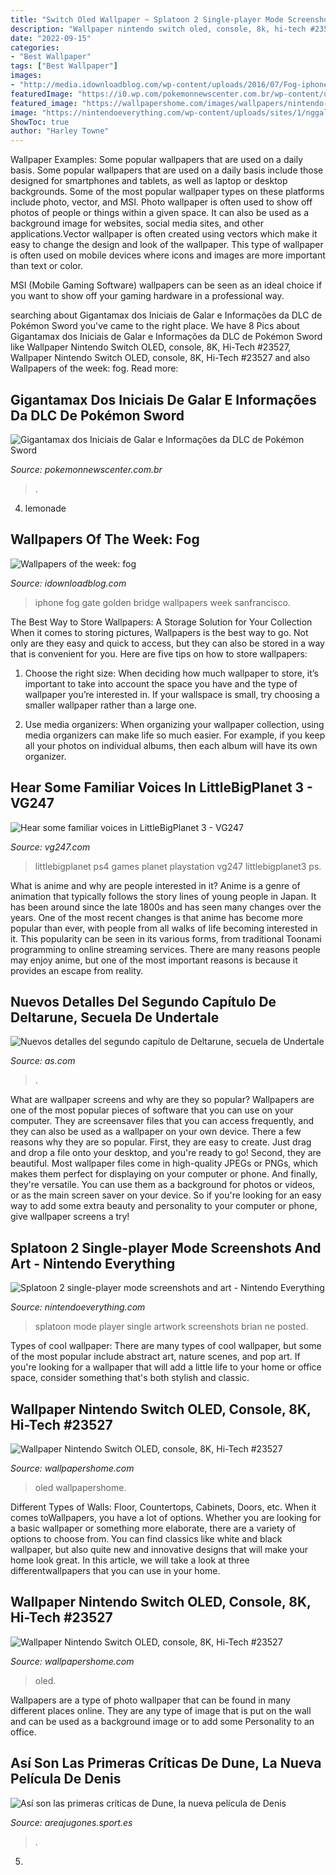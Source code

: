 ```yaml
---
title: "Switch Oled Wallpaper ~ Splatoon 2 Single-player Mode Screenshots And Art"
description: "Wallpaper nintendo switch oled, console, 8k, hi-tech #23527"
date: "2022-09-15"
categories:
- "Best Wallpaper"
tags: ["Best Wallpaper"]
images:
- "http://media.idownloadblog.com/wp-content/uploads/2016/07/Fog-iphone-wallpaper-6.jpg"
featuredImage: "https://i0.wp.com/pokemonnewscenter.com.br/wp-content/uploads/2020/03/gigantamax-iniciais-de-galar-dlc-pokemon-sword-shield.jpg?fit=1280%2C720&amp;ssl=1"
featured_image: "https://wallpapershome.com/images/wallpapers/nintendo-switch-oled-5120x2880-console-8k-23527.jpg"
image: "https://nintendoeverything.com/wp-content/uploads/sites/1/nggallery/splatoon-2-single-player/Switch_Splatoon2_artwork_HeroMode_main.jpg"
ShowToc: true
author: "Harley Towne"
---
```



Wallpaper Examples: Some popular wallpapers that are used on a daily basis.
Some popular wallpapers that are used on a daily basis include those designed for smartphones and tablets, as well as laptop or desktop backgrounds. Some of the most popular wallpaper types on these platforms include photo, vector, and MSI. 
Photo wallpaper is often used to show off photos of people or things within a given space. It can also be used as a background image for websites, social media sites, and other applications.Vector wallpaper is often created using vectors which make it easy to change the design and look of the wallpaper. This type of wallpaper is often used on mobile devices where icons and images are more important than text or color. 

MSI (Mobile Gaming Software) wallpapers can be seen as an ideal choice if you want to show off your gaming hardware in a professional way.

	

		
searching about Gigantamax dos Iniciais de Galar e Informações da DLC de Pokémon Sword you've came to the right place. We have 8 Pics about Gigantamax dos Iniciais de Galar e Informações da DLC de Pokémon Sword like Wallpaper Nintendo Switch OLED, console, 8K, Hi-Tech #23527, Wallpaper Nintendo Switch OLED, console, 8K, Hi-Tech #23527 and also Wallpapers of the week: fog. Read more:
		
    
## Gigantamax Dos Iniciais De Galar E Informações Da DLC De Pokémon Sword

<img loading=lazy src="https://i0.wp.com/pokemonnewscenter.com.br/wp-content/uploads/2020/03/gigantamax-iniciais-de-galar-dlc-pokemon-sword-shield.jpg?fit=1280%2C720&amp;ssl=1" onerror="this.onerror=null;this.src='https://tse4.mm.bing.net/th?id=OIP.rIOZcuKweycX7ZKlW5LsXwHaEK&amp;pid=15.1';" alt="Gigantamax dos Iniciais de Galar e Informações da DLC de Pokémon Sword">

_Source: pokemonnewscenter.com.br_

>. 

	

4. lemonade 

    
## Wallpapers Of The Week: Fog

<img loading=lazy src="http://media.idownloadblog.com/wp-content/uploads/2016/07/Fog-iphone-wallpaper-6.jpg" onerror="this.onerror=null;this.src='https://tse4.mm.bing.net/th?id=OIP.2T-C8ftsXJhJGubX8b86IQHaJQ&amp;pid=15.1';" alt="Wallpapers of the week: fog">

_Source: idownloadblog.com_

>iphone fog gate golden bridge wallpapers week sanfrancisco. 

	

The Best Way to Store Wallpapers: A Storage Solution for Your Collection
When it comes to storing pictures, Wallpapers is the best way to go. Not only are they easy and quick to access, but they can also be stored in a way that is convenient for you. Here are five tips on how to store wallpapers:
1) Choose the right size: When deciding how much wallpaper to store, it’s important to take into account the space you have and the type of wallpaper you’re interested in. If your wallspace is small, try choosing a smaller wallpaper rather than a large one.

2) Use media organizers: When organizing your wallpaper collection, using media organizers can make life so much easier. For example, if you keep all your photos on individual albums, then each album will have its own organizer.

    
## Hear Some Familiar Voices In LittleBigPlanet 3 - VG247

<img loading=lazy src="https://assets.vg247.com/current/2014/10/littlebigplanet-3-screen-05-ps4-us-06jun14.jpeg" onerror="this.onerror=null;this.src='https://tse2.mm.bing.net/th?id=OIP.ruowZyaavkFUKfRhwaCRJwHaEK&amp;pid=15.1';" alt="Hear some familiar voices in LittleBigPlanet 3 - VG247">

_Source: vg247.com_

>littlebigplanet ps4 games planet playstation vg247 littlebigplanet3 ps. 

	

What is anime and why are people interested in it?
Anime is a genre of animation that typically follows the story lines of young people in Japan. It has been around since the late 1800s and has seen many changes over the years. One of the most recent changes is that anime has become more popular than ever, with people from all walks of life becoming interested in it. This popularity can be seen in its various forms, from traditional Toonami programming to online streaming services. There are many reasons people may enjoy anime, but one of the most important reasons is because it provides an escape from reality.

    
## Nuevos Detalles Del Segundo Capítulo De Deltarune, Secuela De Undertale

<img loading=lazy src="https://as01.epimg.net/meristation/imagenes/2020/09/16/noticias/1600234578_240139_1600234619_noticia_normal.jpg" onerror="this.onerror=null;this.src='https://tse1.mm.bing.net/th?id=OIP.os6Oebb9bFP2iP1avp_uDwHaEK&amp;pid=15.1';" alt="Nuevos detalles del segundo capítulo de Deltarune, secuela de Undertale">

_Source: as.com_

>. 

	

What are wallpaper screens and why are they so popular?
Wallpapers are one of the most popular pieces of software that you can use on your computer. They are screensaver files that you can access frequently, and they can also be used as a wallpaper on your own device. There a few reasons why they are so popular. First, they are easy to create. Just drag and drop a file onto your desktop, and you're ready to go! Second, they are beautiful. Most wallpaper files come in high-quality JPEGs or PNGs, which makes them perfect for displaying on your computer or phone. And finally, they're versatile. You can use them as a background for photos or videos, or as the main screen saver on your device. So if you're looking for an easy way to add some extra beauty and personality to your computer or phone, give wallpaper screens a try!

    
## Splatoon 2 Single-player Mode Screenshots And Art - Nintendo Everything

<img loading=lazy src="https://nintendoeverything.com/wp-content/uploads/sites/1/nggallery/splatoon-2-single-player/Switch_Splatoon2_artwork_HeroMode_main.jpg" onerror="this.onerror=null;this.src='https://tse4.mm.bing.net/th?id=OIP.YoVyyLk6XznbdkMcxYH6fwHaKZ&amp;pid=15.1';" alt="Splatoon 2 single-player mode screenshots and art - Nintendo Everything">

_Source: nintendoeverything.com_

>splatoon mode player single artwork screenshots brian ne posted. 

	

Types of cool wallpaper:
There are many types of cool wallpaper, but some of the most popular include abstract art, nature scenes, and pop art. If you're looking for a wallpaper that will add a little life to your home or office space, consider something that's both stylish and classic.

    
## Wallpaper Nintendo Switch OLED, Console, 8K, Hi-Tech #23527

<img loading=lazy src="https://wallpapershome.com/images/wallpapers/nintendo-switch-oled-1440x2560-console-8k-23527.jpg" onerror="this.onerror=null;this.src='https://tse2.mm.bing.net/th?id=OIP.ejuuQ1nkjED_PRDA6py6bAHaNK&amp;pid=15.1';" alt="Wallpaper Nintendo Switch OLED, console, 8K, Hi-Tech #23527">

_Source: wallpapershome.com_

>oled wallpapershome. 

	

Different Types of Walls: Floor, Countertops, Cabinets, Doors, etc.
When it comes toWallpapers, you have a lot of options. Whether you are looking for a basic wallpaper or something more elaborate, there are a variety of options to choose from. You can find classics like white and black wallpaper, but also quite new and innovative designs that will make your home look great. In this article, we will take a look at three differentwallpapers that you can use in your home.

    
## Wallpaper Nintendo Switch OLED, Console, 8K, Hi-Tech #23527

<img loading=lazy src="https://wallpapershome.com/images/wallpapers/nintendo-switch-oled-5120x2880-console-8k-23527.jpg" onerror="this.onerror=null;this.src='https://tse4.mm.bing.net/th?id=OIP.WOJJeqwuUKk2CH8_Dflh0AHaEK&amp;pid=15.1';" alt="Wallpaper Nintendo Switch OLED, console, 8K, Hi-Tech #23527">

_Source: wallpapershome.com_

>oled. 

	



Wallpapers are a type of photo wallpaper that can be found in many different places online. They are any type of image that is put on the wall and can be used as a background image or to add some Personality to an office.

    
## Así Son Las Primeras Críticas De Dune, La Nueva Película De Denis

<img loading=lazy src="https://areajugones.sport.es/wp-content/uploads/2020/01/Dune.jpg" onerror="this.onerror=null;this.src='https://tse4.mm.bing.net/th?id=OIP.8ZPFw7afmHVTQjIsHdLzDAHaDi&amp;pid=15.1';" alt="Así son las primeras críticas de Dune, la nueva película de Denis">

_Source: areajugones.sport.es_

>. 

	

5.

